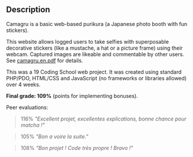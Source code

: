 ## Description

Camagru is a basic web-based purikura (a Japanese photo booth with fun stickers).

This website allows logged users to take selfies with superposable decorative stickers (like a mustache, a hat or a picture frame) using their webcam. Captured images are likeable and commentable by other users. See [camagru.en.pdf](../master/camagru.en.pdf) for details.

This was a 19 Coding School web project. It was created using standard PHP/PDO, HTML/CSS and JavaScript (no frameworks or libraries allowed) over 4 weeks.

**Final grade: 109%** (points for implementing bonuses).

Peer evaluations:

> 116% _"Excellent projet, excellentes explications, bonne chance pour matcha !"_

> 105% _"Bon a voire la suite."_

> 108% _"Bon projet ! Code très propre ! Bravo !"_
